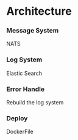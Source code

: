 # Architecture

### Message System
NATS

### Log System
Elastic Search

### Error Handle
Rebuild the log system

### Deploy
DockerFile